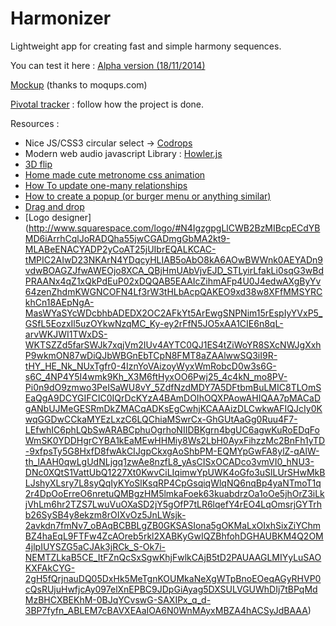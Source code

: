 Harmonizer
==========

Lightweight app for creating fast and simple harmony sequences.

You can test it here : 
[Alpha version (18/11/2014)](http://harmonizer.journeyman.fr/)

[Mockup](https://moqups.com/Journeyman/LfvhebdP) (thanks to moqups.com)

[Pivotal tracker](https://www.pivotaltracker.com/n/projects/1336886) : follow how the project is done.


Resources : 

- Nice JS/CSS3 circular select -> [Codrops](http://tympanus.net/Development/SelectInspiration/index8.html)
- Modern web audio javascript Library : [Howler.js](http://goldfirestudios.com/blog/104/howler.js-Modern-Web-Audio-Javascript-Library)
- [3D flip](http://davidwalsh.name/demo/css-flip.php)
- [Home made cute metronome css animation](http://codepen.io/anon/pen/GgXpZo?editors=110)
- [How To update one-many relationships](http://www.entityframeworktutorial.net/EntityFramework4.3/update-one-to-many-entity-using-dbcontext.aspx)
- [How to create a popup (or burger menu or anything similar)](http://jsfiddle.net/92z54z04/1/)
- [Drag and drop](http://bevacqua.github.io/dragula/)
- [Logo designer] (http://www.squarespace.com/logo/#N4IgzgpgLlCWB2BzMIBcpECdYBMD6iArrhCqlJoRADQha55jwCGADmgGbMA2kt9-MLABeENACYADP2yCoAT25jUIbrEQALKCAC-tMPIC2AIwD23NKArN4YDqcyHLIAB5oAbO8kA6AOwBWWnk0AEYADn9vdwBOAGZJfwAWEOjo8XCA_QBjHmUAbVjvEJD_STLyirLfakLi0sqG3wBdPRAANx4qZ1xQkPdEuP02xDQQAB5EAAIcZihmAFp4U0J4edwAXgByYv64zenZhdmKWGNCOFN4Lf3rW3tHLbAcpQAKEO9xd38w8XFfMMSYRCkhCn18AEpNgA-MasWYaSYcWDcbhbADEDX2OC2AFkYt5ArEwgSNPNim15rEspIyYVxP5_GSfL5EozxIl5uzOYkwNzqMC_Ky-ey2rFfN5JO5xAA1CIE6n8qL-arvWKJWI1TWxDS-WKTSZZd5farSWJk7xqjVm2IUv4AYTC0QJ1ES4tZiWoYR8SXcNWJgXxhP9wkmON87wDiQJbWBGnEbTCpN8FMT8aZAAlwwSQ3iI9R-tHY_HE_Nk_NUxTgfr0-4IznYoVAizoyWyxWmRobcD0w3s6G-s6C_4NP4Y5I4wmk9Kh_X3M6ftHyxOO6Pwj25_4c4kN_mo8PV-Pi0n9dO9zmwo3PeISaWU8vY_5ZdfNzdMDY7A5DFtbmBuLMIC8TLOmSEaQgA9DCYGIFCIC0IQrDcKYzA4BAmDOIhOQXPAowAHIQAA7pMACaDgANbUJMeGESRmDkZMACqADKsEgCwhjKCAAAizDLCwkwAFIQJcIy0KwqGGDwCCkaMYEzLxzC6LQChiaMSwrCx-GhGUtAaGg0Ruu4F7-LEfwhIC6phLQbSwARABCphuOgrhoNIIDBKgrn4bgUC6agwKuRoEDqFoWmSK0YDDHgrCYBA1kEaMEwHHMiy8Ws2LbH0AyxFihzzMc2BnFh1yTD-9xfpsTy5G8HxfD8fwAkCIJgpCkxgAoShbPM-EQMYpGwFA8ylZ-qAlW-th_lAAH0qwLgUdNLjgq1zwAe8nzfL8_yAsCISxOCADco3vmVI0_hNU3-DNc0XQtS1VattUbQ1227Xt0KwvCiLIqimwYpUWK4oGfo3uSlLUrSHwMkBLJshyXLsry7L8syQqIyKYoSlKsqRP4CpGsqiqWlqNQ6nqBp4yaNTmoT1q2r4DpOoErreO6nretuQMBgzHM5lmkaFoek63kuabdrzOa1oOe5jhOrZ3iLkjVhLm6hr2TZS7LwuVuOXaSD2jY5gOfP7tLR6lqefY4rEO4LqOmsrjGYTrhb26SySB4y8ekzm8rOIXvOz5JnLWsjk-2avkdn7fmNv7_oBAqBCBBLgZB0GKSASIona5gOKMaLxOIxhSixZiYChmBZ4haEqL9FTFw4ZcAOreb5rkl2XABKyGwIQZBhfohDGHAUBKM4Q2OM4jlpIUYSZG5aCJAk3jRCk_S-Ok7i-NEMTZLkaB5CE_ItFZnQcSxSgwKhjFwlkCAjB5tD2PAUAAGLMIYyLuSAOKXFAkCYG-2gH5fQrjnauDQ05DxHk5MeTgnKOUMkaNeXgWTpBnoEOeqAGyRHVP0cQsRUjuHwfjcAy097elXnEPBC9JDpGiAyag5DXSULVGUWhDIj7tBPqMdMzBHCXBEKhM-0BJqYCvswG-SAXIPx_q_d-3BP7fyfn_ABLEM7cBAVXEAaIOA6N0WnMAyxMBZA4hACSyJdBAAA)
